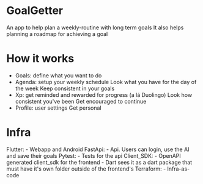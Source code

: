 # GoalGetter

An app to help plan a weekly-routine with long term goals
It also helps planning a roadmap for achieving a goal

# How it works

- Goals: define what you want to do
- Agenda: setup your weekly schedule
    Look what you have for the day of the week
    Keep consistent in your goals
- Xp: get reminded and rewarded for progress (a lá Duolingo)
    Look how consistent you've been
    Get encouraged to continue
- Profile: user settings
    Get personal

# Infra

Flutter:
    - Webapp and Android
FastApi:
    - Api. Users can login, use the AI and save their goals
Pytest:
    - Tests for the api
Client_SDK:
    - OpenAPI generated client_sdk for the frontend
    - Dart sees it as a dart package that must have it's own folder outside of the frontend's
Terraform:
    - Infra-as-code